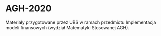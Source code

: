# AGH-2020
Materiały przygotowane przez UBS w ramach przedmiotu Implementacja modeli finansowych (wydział Matematyki Stosowanej AGH).
